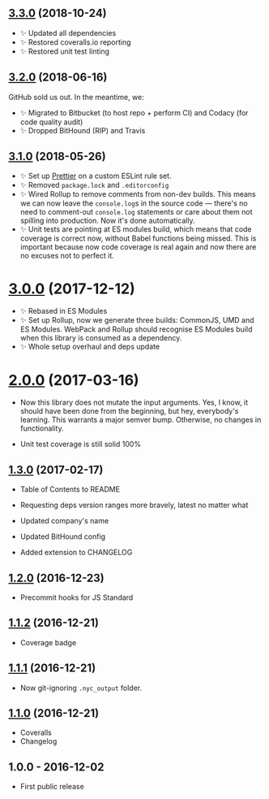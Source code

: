 ## [3.3.0] (2018-10-24)

- ✨ Updated all dependencies
- ✨ Restored coveralls.io reporting
- ✨ Restored unit test linting

## [3.2.0] (2018-06-16)

GitHub sold us out. In the meantime, we:

- ✨ Migrated to Bitbucket (to host repo + perform CI) and Codacy (for code quality audit)
- ✨ Dropped BitHound (RIP) and Travis

## [3.1.0] (2018-05-26)

- ✨ Set up [Prettier](https://prettier.io) on a custom ESLint rule set.
- ✨ Removed `package.lock` and `.editorconfig`
- ✨ Wired Rollup to remove comments from non-dev builds. This means we can now leave the `console.log`s in the source code — there's no need to comment-out `console.log` statements or care about them not spilling into production. Now it's done automatically.
- ✨ Unit tests are pointing at ES modules build, which means that code coverage is correct now, without Babel functions being missed. This is important because now code coverage is real again and now there are no excuses not to perfect it.

# [3.0.0] (2017-12-12)

- ✨ Rebased in ES Modules
- ✨ Set up Rollup, now we generate three builds: CommonJS, UMD and ES Modules. WebPack and Rollup should recognise ES Modules build when this library is consumed as a dependency.
- ✨ Whole setup overhaul and deps update

# [2.0.0] (2017-03-16)

- Now this library does not mutate the input arguments. Yes, I know, it should have been done from the beginning, but hey, everybody's learning. This warrants a major semver bump. Otherwise, no changes in functionality.

- Unit test coverage is still solid 100%

## [1.3.0] (2017-02-17)

- Table of Contents to README

- Requesting deps version ranges more bravely, latest no matter what
- Updated company's name
- Updated BitHound config
- Added extension to CHANGELOG

## [1.2.0] (2016-12-23)

- Precommit hooks for JS Standard

## [1.1.2] (2016-12-21)

- Coverage badge

## [1.1.1] (2016-12-21)

- Now git-ignoring `.nyc_output` folder.

## [1.1.0] (2016-12-21)

- Coveralls
- Changelog

## 1.0.0 - 2016-12-02

- First public release

[1.1.0]: https://bitbucket.org/codsen/object-set-all-values-to/branches/compare/v1.1.0%0Dv1.0.0#diff
[1.1.1]: https://bitbucket.org/codsen/object-set-all-values-to/branches/compare/v1.1.1%0Dv1.1.0#diff
[1.1.2]: https://bitbucket.org/codsen/object-set-all-values-to/branches/compare/v1.1.2%0Dv1.1.1#diff
[1.2.0]: https://bitbucket.org/codsen/object-set-all-values-to/branches/compare/v1.2.0%0Dv1.1.3#diff
[1.3.0]: https://bitbucket.org/codsen/object-set-all-values-to/branches/compare/v1.3.0%0Dv1.2.0#diff
[2.0.0]: https://bitbucket.org/codsen/object-set-all-values-to/branches/compare/v2.0.0%0Dv1.3.2#diff
[3.0.0]: https://bitbucket.org/codsen/object-set-all-values-to/branches/compare/v3.0.0%0Dv2.0.3#diff
[3.1.0]: https://bitbucket.org/codsen/object-set-all-values-to/branches/compare/v3.1.0%0Dv3.0.5#diff
[3.2.0]: https://bitbucket.org/codsen/object-set-all-values-to/branches/compare/v3.2.0%0Dv3.1.0#diff
[3.3.0]: https://bitbucket.org/codsen/object-set-all-values-to/branches/compare/v3.3.0%0Dv3.2.0#diff
